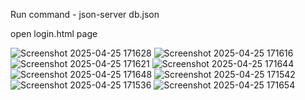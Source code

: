 Run command - json-server db.json

open login.html page

![Screenshot 2025-04-25 171628](https://github.com/user-attachments/assets/517621e6-e13c-4600-8f56-89a7f94a48f3)
![Screenshot 2025-04-25 171616](https://github.com/user-attachments/assets/ea66bafd-67b0-4dc9-882a-df3820e882e0)
![Screenshot 2025-04-25 171621](https://github.com/user-attachments/assets/bb4acd98-bd7d-49e8-81d4-dba9c7005f5f)
![Screenshot 2025-04-25 171644](https://github.com/user-attachments/assets/e63827f2-20fd-4e5f-94c4-834728b696dc)
![Screenshot 2025-04-25 171648](https://github.com/user-attachments/assets/42182823-f789-41fd-988b-c53799a9d2b1)
![Screenshot 2025-04-25 171542](https://github.com/user-attachments/assets/958b5497-d9d5-44f5-9d03-20c66a23fb14)
![Screenshot 2025-04-25 171536](https://github.com/user-attachments/assets/d56f1006-2e31-4d09-8916-0c9610253982)
![Screenshot 2025-04-25 171654](https://github.com/user-attachments/assets/acbd11a8-4690-4085-9e7b-4572a9e21cca)
